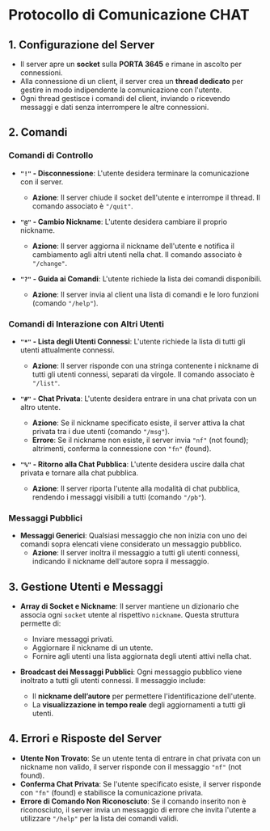 # Protocollo di Comunicazione CHAT

## 1. Configurazione del Server
- Il server apre un **socket** sulla **PORTA 3645** e rimane in ascolto per connessioni.
- Alla connessione di un client, il server crea un **thread dedicato** per gestire in modo indipendente la comunicazione con l'utente.
- Ogni thread gestisce i comandi del client, inviando o ricevendo messaggi e dati senza interrompere le altre connessioni.

## 2. Comandi

### Comandi di Controllo
- **`"!"` - Disconnessione**: L'utente desidera terminare la comunicazione con il server.
  - **Azione**: Il server chiude il socket dell'utente e interrompe il thread. Il comando associato è `"/quit"`.

- **`"@"` - Cambio Nickname**: L'utente desidera cambiare il proprio nickname.
  - **Azione**: Il server aggiorna il nickname dell'utente e notifica il cambiamento agli altri utenti nella chat. Il comando associato è `"/change"`.

- **`"?"` - Guida ai Comandi**: L'utente richiede la lista dei comandi disponibili.
  - **Azione**: Il server invia al client una lista di comandi e le loro funzioni (comando `"/help"`).

### Comandi di Interazione con Altri Utenti
- **`"*"` - Lista degli Utenti Connessi**: L'utente richiede la lista di tutti gli utenti attualmente connessi.
  - **Azione**: Il server risponde con una stringa contenente i nickname di tutti gli utenti connessi, separati da virgole. Il comando associato è `"/list"`.

- **`"#"` - Chat Privata**: L'utente desidera entrare in una chat privata con un altro utente.
  - **Azione**: Se il nickname specificato esiste, il server attiva la chat privata tra i due utenti (comando `"/msg"`). 
  - **Errore**: Se il nickname non esiste, il server invia `"nf"` (not found); altrimenti, conferma la connessione con `"fn"` (found).

- **`"%"` - Ritorno alla Chat Pubblica**: L'utente desidera uscire dalla chat privata e tornare alla chat pubblica.
  - **Azione**: Il server riporta l'utente alla modalità di chat pubblica, rendendo i messaggi visibili a tutti (comando `"/pb"`).

### Messaggi Pubblici
- **Messaggi Generici**: Qualsiasi messaggio che non inizia con uno dei comandi sopra elencati viene considerato un messaggio pubblico.
  - **Azione**: Il server inoltra il messaggio a tutti gli utenti connessi, indicando il nickname dell'autore sopra il messaggio.

## 3. Gestione Utenti e Messaggi
- **Array di Socket e Nickname**: Il server mantiene un dizionario che associa ogni `socket` utente al rispettivo `nickname`. Questa struttura permette di:
  - Inviare messaggi privati.
  - Aggiornare il nickname di un utente.
  - Fornire agli utenti una lista aggiornata degli utenti attivi nella chat.

- **Broadcast dei Messaggi Pubblici**: Ogni messaggio pubblico viene inoltrato a tutti gli utenti connessi. Il messaggio include:
  - Il **nickname dell’autore** per permettere l'identificazione dell'utente.
  - La **visualizzazione in tempo reale** degli aggiornamenti a tutti gli utenti.

## 4. Errori e Risposte del Server
- **Utente Non Trovato**: Se un utente tenta di entrare in chat privata con un nickname non valido, il server risponde con il messaggio `"nf"` (not found).
- **Conferma Chat Privata**: Se l'utente specificato esiste, il server risponde con `"fn"` (found) e stabilisce la comunicazione privata.
- **Errore di Comando Non Riconosciuto**: Se il comando inserito non è riconosciuto, il server invia un messaggio di errore che invita l'utente a utilizzare `"/help"` per la lista dei comandi validi.
